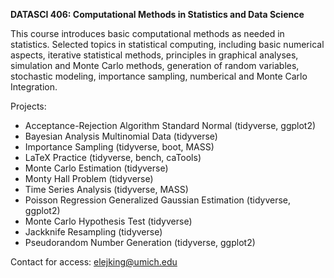 **DATASCI 406: Computational Methods in Statistics and Data Science**

This course introduces basic computational methods as needed in statistics. Selected topics in statistical computing, including basic numerical aspects, iterative statistical methods, principles in graphical analyses, simulation and Monte Carlo methods, generation of random variables, stochastic modeling, importance sampling, numberical and Monte Carlo Integration.

Projects:

- Acceptance-Rejection Algorithm Standard Normal (tidyverse, ggplot2)
- Bayesian Analysis Multinomial Data (tidyverse)
- Importance Sampling (tidyverse, boot, MASS)
- LaTeX Practice (tidyverse, bench, caTools)
- Monte Carlo Estimation (tidyverse)
- Monty Hall Problem (tidyverse)
- Time Series Analysis (tidyverse, MASS)
- Poisson Regression Generalized Gaussian Estimation (tidyverse, ggplot2)
- Monte Carlo Hypothesis Test (tidyverse)
- Jackknife Resampling (tidyverse)
- Pseudorandom Number Generation (tidyverse, ggplot2)


Contact for access: elejking@umich.edu
